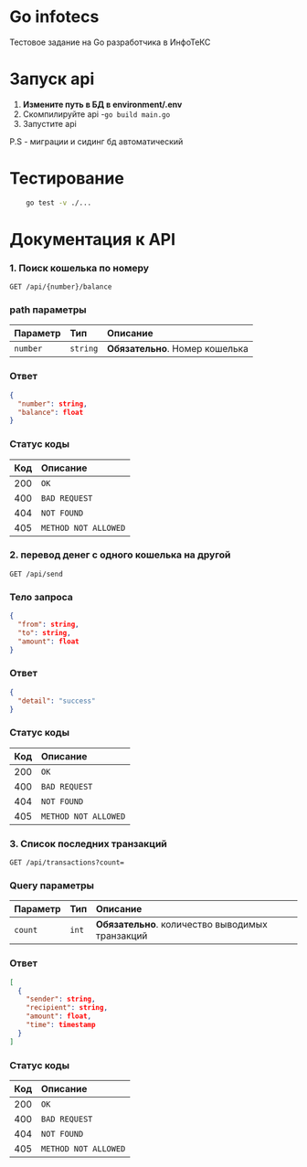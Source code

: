 # Go infotecs

Тестовое задание на Go разработчика в ИнфоТеКС


# Запуск api
1) **Измените путь в БД в environment/.env**
2) Скомпилируйте api -```go build main.go```
3) Запустите api

P.S - миграции и сидинг бд автоматический


# Тестирование
```bash 
    go test -v ./...
```

# Документация к API

### 1. Поиск кошелька по номеру

```http request
GET /api/{number}/balance
```
### path параметры
| Параметр | Тип      | Описание                        |
|:---------|:---------|:--------------------------------|
| `number` | `string` | **Обязательно**. Номер кошелька |


### Ответ
```json
{
  "number": string,
  "balance": float
}
```
### Статус коды
| Код | Описание             |
|:----|:---------------------|
| 200 | `OK`                 |
| 400 | `BAD REQUEST` |
| 404 | `NOT FOUND`          |
| 405 | `METHOD NOT ALLOWED` |

### 2. перевод денег с одного кошелька на другой

```http request
GET /api/send
```

### Тело запроса
```json
{
  "from": string,
  "to": string,
  "amount": float
}
```

### Ответ
```json
{
  "detail": "success"
}
```
### Статус коды
| Код | Описание             |
|:----|:---------------------|
| 200 | `OK`                 |
| 400 | `BAD REQUEST`        |
| 404 | `NOT FOUND`          |
| 405 | `METHOD NOT ALLOWED` |

### 3. Список последних транзакций

```http request
GET /api/transactions?count=
```

### Query параметры
| Параметр | Тип   | Описание                                         |
|:---------|:------|:-------------------------------------------------|
| `count`  | `int` | **Обязательно**. количество выводимых транзакций |


### Ответ
```json
[
  {
    "sender": string,
    "recipient": string,
    "amount": float,
    "time": timestamp
  }
]
```
### Статус коды
| Код | Описание             |
|:----|:---------------------|
| 200 | `OK`                 |
| 400 | `BAD REQUEST`        |
| 404 | `NOT FOUND`          |
| 405 | `METHOD NOT ALLOWED` |
